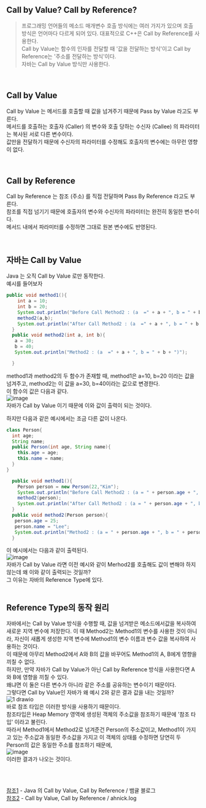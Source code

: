 ## Call by Value? Call by Reference?
>프로그래밍 언어들의 메소드 매개변수 호출 방식에는 여러 가지가 있으며 호출 방식은 언어마다 다르게 되어 있다. 대표적으로 C++은 Call by Reference를 사용한다.<br>
Call by Value는 함수의 인자를 전달할 때 '값을 전달하는 방식'이고 Call by Reference는 '주소를 전달하는 방식'이다.<br>
자바는 Call by Value 방식만 사용한다.<br>

<br>

##  Call by Value
Call by Value 는 메서드를 호출할 때 값을 넘겨주기 때문에 Pass by Value 라고도 부른다.<br>
메서드를 호출하는 호출자 (Caller) 의 변수와 호출 당하는 수신자 (Callee) 의 파라미터는 복사된 서로 다른 변수이다.<br>
값만을 전달하기 때문에 수신자의 파라미터를 수정해도 호출자의 변수에는 아무런 영향이 없다.<br>


<br>

## Call by Reference
Call by Reference 는 참조 (주소) 를 직접 전달하며 Pass By Reference 라고도 부른다.<br>
참조를 직접 넘기기 때문에 호출자의 변수와 수신자의 파라미터는 완전히 동일한 변수이다.<br>
메서드 내에서 파라미터를 수정하면 그대로 원본 변수에도 반영된다.<br>


<br>

## 자바는 Call by Value
Java 는 오직 Call by Value 로만 동작한다.<br>
예시를 들어보자<br>
```java
public void method1(){
    int a = 10;
    int b = 20;
    System.out.println("Before Call Method2 : (a  =" + a + ", b = " + b + ")");
    method2(a,b);
    System.out.println("After Call Method2 : (a  =" + a + ", b = " + b + ")");
  }
  public void method2(int a, int b){
   a = 30;
   b = 40;
   System.out.println("Method2 : (a  =" + a + ", b = " + b + ")");

  }
```
method1과 method2의 두 함수가 존재할 때, method1은 a=10, b=20 이라는 값을 넘겨주고, method2는 이 값을 a=30, b=40이라는 값으로 변경한다.<br>
이 함수의 값은 다음과 같다.<br>
![image](https://user-images.githubusercontent.com/117061586/235157289-6ad96f2b-cb88-4c3c-88da-c343d35ee4d6.png)<br>
자바가 Call by Value 이기 때문에 이와 값이 출력이 되는 것이다.<br>

하지만 다음과 같은 예시에서는 조금 다른 값이 나온다.<br>
```java
class Person{
  int age;
  String name;
  public Person(int age, String name){
    this.age = age;
    this.name = name;
  }
}

  public void method1(){
    Person person = new Person(22,"Kim");
    System.out.println("Before Call Method2 : (a = " + person.age + ", b = " + person.name + ")");
    method2(person);
    System.out.println("After Call Method2 : (a = " + person.age + ", b = " + person.name  + ")");
  }
  public void method2(Person person){
   person.age = 25;
   person.name = "Lee";
   System.out.println("Method2 : (a = " + person.age + ", b = " + person.name + ")");
  }
```
이 예시에서는 다음과 같이 출력된다.<br>
![image](https://user-images.githubusercontent.com/117061586/235158945-d8f304cb-2e44-4812-b2d1-0c13aae92454.png)<br>
자바가 Call by Value 라면 이전 예시와 같이 Merhod2를 호출해도 값이 변해야 하지 않는데 왜 이와 같이 출력되는 것일까? <br>
그 이유는 자바의 Reference Type에 있다.<br>
<br>

## Reference Type의 동작 원리
자바에서는 Call by Value 방식을 수행할 때, 값을 넘겨받은 메소드에서값을 복사하여 새로운 지역 변수에 저장한다. 이 때 Method2는
Method1의 변수를 사용한 것이 아니라, 자신이 새롭게 생성한 지역 변수에 Method1의 변수 이름과 변수 값을 복사하여 사용하는 것이다.<br>
이 때문에 아무리 Method2에서 A와 B의 값을 바꾸어도 Method1의 A, B에게 영향을 끼칠 수 없다.<br>
하지만, 만약 자바가 Call by Value가 아닌 Call by Reference 방식을 사용한다면 A와 B에 영향을 끼칠 수 있다.<br> 왜냐면 이 둘은 다른 변수가 아니라 같은 주소를
공유하는 변수이기 때문이다.<br>
그렇다면 Call by Value인 자바가 왜 예시 2와 같은 결과 값을 내는 것일까?<br>
![1 drawio](https://user-images.githubusercontent.com/117061586/235164855-4123b271-9d01-47c4-8ffa-e898707e57ea.png)<br>
바로 참조 타입은 이러한 방식을 사용하기 때문이다.<br>
참조타입은 Heap Memory 영역에 생성된 객체의 주소값을 참조하기 때문에 '참조 타입' 이라고 불린다.<br>
따라서 Method1에서 Method2로 넘겨준건 Person의 주소값이고, Method1이 가지고 있는 주소값과 동일한 주소값을 가지고 이 객체의 상태를 수정하면 당연히 두 Person의 값은 동일한 주소를 참조하기 때문에, <br>
![image](https://user-images.githubusercontent.com/117061586/235158945-d8f304cb-2e44-4812-b2d1-0c13aae92454.png)<br>
이러한 결과가 나오는 것이다.<br>


<br>


<br>

[참조1](https://bcp0109.tistory.com/360) - Java 의 Call by Value, Call by Reference / 뱀귤 블로그 <br>
[참조2](https://velog.io/@ahnick/Java-Call-by-Value-Call-by-Reference) - Call by Value, Call by Reference / ahnick.log <br>
